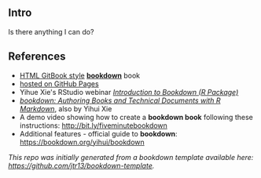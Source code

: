 ## Intro

Is there anything I can do?

## References 
- [HTML GitBook style](https://bookdown.org/yihui/bookdown/html.html#gitbook-style) **[bookdown](https://github.com/rstudio/bookdown)** book 
- [hosted on GitHub Pages](https://bookdown.org/yihui/bookdown/github.html)
- Yihue Xie's RStudio webinar *[Introduction to Bookdown (R Package)](https://www.youtube.com/watch?v=dVqVscgwSpw)* <br>
- [*bookdown: Authoring Books and Technical Documents with R Markdown*](https://bookdown.org/yihui/bookdown), also by Yihui Xie
- A demo video showing how to create a **bookdown book** following these instructions: http://bit.ly/fiveminutebookdown
- Additional features - official guide to **bookdown**: https://bookdown.org/yihui/bookdown



*This repo was initially generated from a bookdown template available here: https://github.com/jtr13/bookdown-template.*
